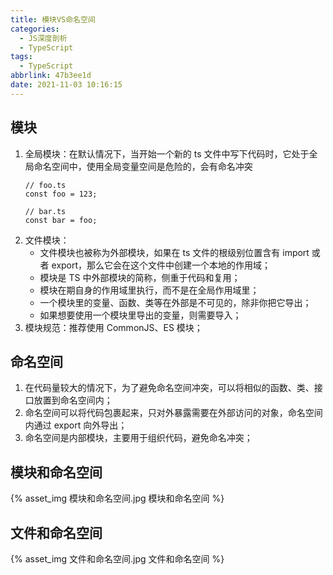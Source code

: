 ```yaml
---
title: 模块VS命名空间
categories:
  - JS深度剖析
  - TypeScript
tags:
  - TypeScript
abbrlink: 47b3ee1d
date: 2021-11-03 10:16:15
---
```

## 模块
1. 全局模块：在默认情况下，当开始一个新的 ts 文件中写下代码时，它处于全局命名空间中，使用全局变量空间是危险的，会有命名冲突
    ```TS
    // foo.ts
    const foo = 123;
    
    // bar.ts
    const bar = foo;
    ```
2. 文件模块：
    - 文件模块也被称为外部模块，如果在 ts 文件的根级别位置含有 import 或者 export，那么它会在这个文件中创建一个本地的作用域；
    - 模块是 TS 中外部模块的简称，侧重于代码和复用；
    - 模块在期自身的作用域里执行，而不是在全局作用域里；
    - 一个模块里的变量、函数、类等在外部是不可见的，除非你把它导出；
    - 如果想要使用一个模块里导出的变量，则需要导入；
3. 模块规范：推荐使用 CommonJS、ES 模块；

## 命名空间
1. 在代码量较大的情况下，为了避免命名空间冲突，可以将相似的函数、类、接口放置到命名空间内；
2. 命名空间可以将代码包裹起来，只对外暴露需要在外部访问的对象，命名空间内通过 export 向外导出；
3. 命名空间是内部模块，主要用于组织代码，避免命名冲突；

## 模块和命名空间
{% asset_img 模块和命名空间.jpg 模块和命名空间 %}

## 文件和命名空间
{% asset_img 文件和命名空间.jpg 文件和命名空间 %}